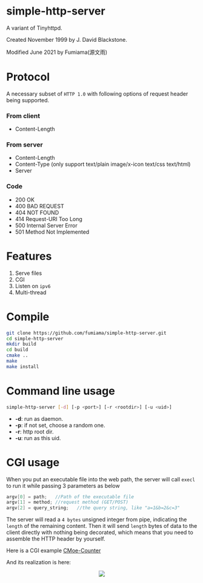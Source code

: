 # simple-http-server
A variant of Tinyhttpd.

Created November 1999 by J. David Blackstone.

Modified June 2021 by Fumiama(源文雨)

# Protocol
A necessary subset of `HTTP 1.0` with following options of request header being supported.

### From client
- Content-Length

### From server
- Content-Length
- Content-Type (only support text/plain image/x-icon text/css text/html)
- Server

### Code
- 200 OK
- 400 BAD REQUEST
- 404 NOT FOUND
- 414 Request-URI Too Long
- 500 Internal Server Error
- 501 Method Not Implemented

# Features
1. Serve files
2. CGI
3. Listen on `ipv6`
4. Multi-thread

# Compile
```bash
git clone https://github.com/fumiama/simple-http-server.git
cd simple-http-server
mkdir build
cd build
cmake ..
make
make install
```

# Command line usage
```bash
simple-http-server [-d] [-p <port>] [-r <rootdir>] [-u <uid>]
```

- **-d**:  run as daemon.
- **-p**:  if not set, choose a random one.
- **-r**:  http root dir.
- **-u**:  run as this uid.

# CGI usage
When you put an executable file into the web path, the server will call `execl` to run it while passing 3 parameters as below

```c
argv[0] = path;   //Path of the executable file
argv[1] = method; //request method (GET/POST)
argv[2] = query_string;   //the query string, like "a=1&b=2&c=3"
```

The server will read a `4 bytes` unsigned integer from pipe, indicating the `length` of the remaining content. Then it will send `length` bytes of data to the client directly with nothing being decorated, which means that you need to assemble the HTTP header by yourself.

Here is a CGI example [CMoe-Counter](https://github.com/fumiama/CMoe-Counter)

And its realization is here:

<div align=center> <a href="#"> <img src="http://pan.fumiama.top:42412/cmoe?name=shttps&theme=gb" /> </a> </div>
